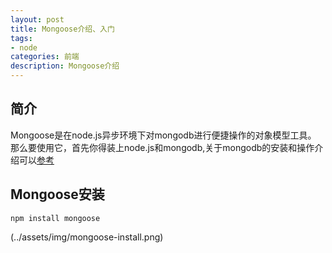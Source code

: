 ```yaml
---
layout: post
title: Mongoose介绍、入门
tags:
- node
categories: 前端
description: Mongoose介绍
---
```




<!-- more -->

## 简介
Mongoose是在node.js异步环境下对mongodb进行便捷操作的对象模型工具。<br />
那么要使用它，首先你得装上node.js和mongodb,关于mongodb的安装和操作介绍可以[参考](http://www.runoob.com/mongodb/mongodb-window-install.html)<br />
## Mongoose安装
```
npm install mongoose
```
(../assets/img/mongoose-install.png)